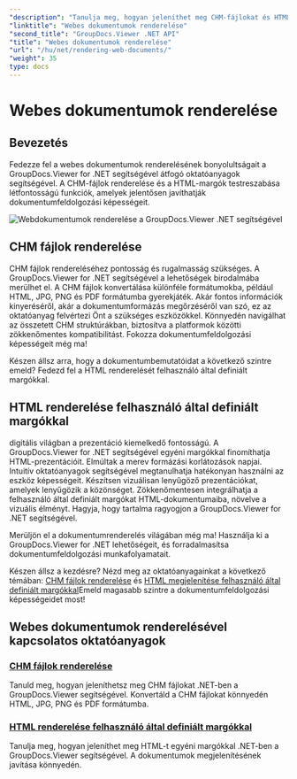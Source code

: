```yaml
---
"description": "Tanulja meg, hogyan jeleníthet meg CHM-fájlokat és HTML-t egyéni margókkal .NET-ben a GroupDocs.Viewer segítségével. Konvertálja zökkenőmentesen a CHM-et HTML, JPG, PNG és PDF formátumba."
"linktitle": "Webes dokumentumok renderelése"
"second_title": "GroupDocs.Viewer .NET API"
"title": "Webes dokumentumok renderelése"
"url": "/hu/net/rendering-web-documents/"
"weight": 35
type: docs
---
```

# Webes dokumentumok renderelése

## Bevezetés

Fedezze fel a webes dokumentumok renderelésének bonyolultságait a GroupDocs.Viewer for .NET segítségével átfogó oktatóanyagok segítségével. A CHM-fájlok renderelése és a HTML-margók testreszabása létfontosságú funkciók, amelyek jelentősen javíthatják dokumentumfeldolgozási képességeit.

![Webdokumentumok renderelése a GroupDocs.Viewer .NET segítségével](/viewer/rendering-web-documents/image.png)

## CHM fájlok renderelése

CHM fájlok rendereléséhez pontosság és rugalmasság szükséges. A GroupDocs.Viewer for .NET segítségével a lehetőségek birodalmába merülhet el. A CHM fájlok konvertálása különféle formátumokba, például HTML, JPG, PNG és PDF formátumba gyerekjáték. Akár fontos információk kinyeréséről, akár a dokumentumformázás megőrzéséről van szó, ez az oktatóanyag felvértezi Önt a szükséges eszközökkel. Könnyedén navigálhat az összetett CHM struktúrákban, biztosítva a platformok közötti zökkenőmentes kompatibilitást. Fokozza dokumentumfeldolgozási képességeit még ma!

Készen állsz arra, hogy a dokumentumbemutatóidat a következő szintre emeld? Fedezd fel a HTML renderelését felhasználó által definiált margókkal.

## HTML renderelése felhasználó által definiált margókkal

digitális világban a prezentáció kiemelkedő fontosságú. A GroupDocs.Viewer for .NET segítségével egyéni margókkal finomíthatja HTML-prezentációit. Elmúltak a merev formázási korlátozások napjai. Intuitív oktatóanyagok segítségével megtanulhatja hatékonyan használni az eszköz képességeit. Készítsen vizuálisan lenyűgöző prezentációkat, amelyek lenyűgözik a közönséget. Zökkenőmentesen integrálhatja a felhasználó által definiált margókat HTML-dokumentumaiba, növelve a vizuális élményt. Hagyja, hogy tartalma ragyogjon a GroupDocs.Viewer for .NET segítségével.

Merüljön el a dokumentumrenderelés világában még ma! Használja ki a GroupDocs.Viewer for .NET lehetőségeit, és forradalmasítsa dokumentumfeldolgozási munkafolyamatait.

Készen állsz a kezdésre? Nézd meg az oktatóanyagainkat a következő témában: [CHM fájlok renderelése](./render-chm/) és [HTML megjelenítése felhasználó által definiált margókkal](./render-html-margins/)Emeld magasabb szintre a dokumentumfeldolgozási képességeidet most!
## Webes dokumentumok renderelésével kapcsolatos oktatóanyagok
### [CHM fájlok renderelése](./render-chm/)
Tanuld meg, hogyan jeleníthetsz meg CHM fájlokat .NET-ben a GroupDocs.Viewer segítségével. Konvertáld a CHM fájlokat könnyedén HTML, JPG, PNG és PDF formátumba.
### [HTML renderelése felhasználó által definiált margókkal](./render-html-margins/)
Tanulja meg, hogyan jeleníthet meg HTML-t egyéni margókkal .NET-ben a GroupDocs.Viewer segítségével. A dokumentumok megjelenítésének javítása könnyedén.